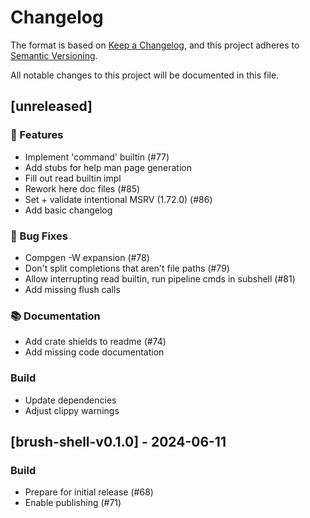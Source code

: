 # Changelog

The format is based on [Keep a Changelog](https://keepachangelog.com/en/1.0.0/),
and this project adheres to [Semantic Versioning](https://semver.org/spec/v2.0.0.html).

All notable changes to this project will be documented in this file.

## [unreleased]

### 🚀 Features

- Implement 'command' builtin (#77)
- Add stubs for help man page generation
- Fill out read builtin impl
- Rework here doc files (#85)
- Set + validate intentional MSRV (1.72.0) (#86)
- Add basic changelog

### 🐛 Bug Fixes

- Compgen -W expansion (#78)
- Don't split completions that aren't file paths (#79)
- Allow interrupting read builtin, run pipeline cmds in subshell (#81)
- Add missing flush calls

### 📚 Documentation

- Add crate shields to readme (#74)
- Add missing code documentation

### Build

- Update dependencies
- Adjust clippy warnings

## [brush-shell-v0.1.0] - 2024-06-11

### Build

- Prepare for initial release (#68)
- Enable publishing (#71)

<!-- generated by git-cliff -->
